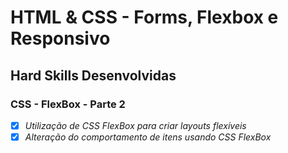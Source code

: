 # HTML & CSS - Forms, Flexbox e Responsivo

## Hard Skills Desenvolvidas

### CSS - FlexBox - Parte 2

- [X] _Utilização de CSS FlexBox para criar layouts flexíveis_
- [X] _Alteração do comportamento de itens usando CSS FlexBox_
